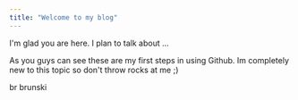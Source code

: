 ```yaml
---
title: "Welcome to my blog"
---
```


I'm glad you are here. I plan to talk about ...

As you guys can see these are my first steps in using Github. Im completely new to this topic so don't throw rocks at me ;)

br
brunski

